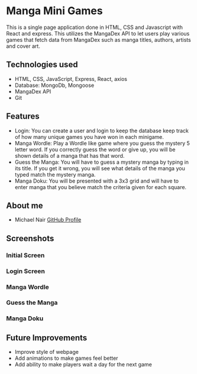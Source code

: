 # Manga Mini Games

This is a single page application done in HTML, CSS and Javascript with React and express. This utilizes the MangaDex API to let users play various games that fetch data from MangaDex such as manga titles, authors, artists and cover art.

## Technologies used

* HTML, CSS, JavaScript, Express, React, axios
* Database: MongoDb, Mongoose
* MangaDex API
* Git

## Features

* Login: You can create a user and login to keep the database keep track of how many unique games you have won in each minigame.
* Manga Wordle: Play a Wordle like game where you guess the mystery 5 letter word. If you correctly guess the word or give up, you will be shown details of a manga that has that word.
* Guess the Manga: You will have to guess a mystery manga by typing in its title. If you get it wrong, you will see what details of the manga you typed match the mystery manga.
* Manga Doku: You will be presented with a 3x3 grid and will have to enter manga that you believe match the criteria given for each square.

## About me

- Michael Nair [GitHub Profile](https://github.com/MichaelPNair)


## Screenshots
### Initial Screen

### Login Screen

### Manga Wordle

### Guess the Manga

### Manga Doku


## Future Improvements

* Improve style of webpage
* Add animations to make games feel better
* Add ability to make players wait a day for the next game
